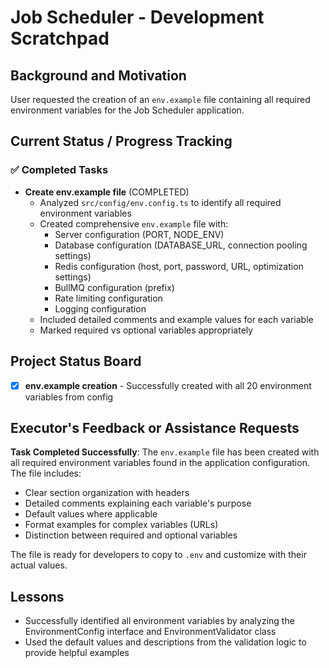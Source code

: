 # Job Scheduler - Development Scratchpad

## Background and Motivation
User requested the creation of an `env.example` file containing all required environment variables for the Job Scheduler application.

## Current Status / Progress Tracking

### ✅ Completed Tasks
- **Create env.example file** (COMPLETED)
  - Analyzed `src/config/env.config.ts` to identify all required environment variables
  - Created comprehensive `env.example` file with:
    - Server configuration (PORT, NODE_ENV)
    - Database configuration (DATABASE_URL, connection pooling settings)
    - Redis configuration (host, port, password, URL, optimization settings)
    - BullMQ configuration (prefix)
    - Rate limiting configuration
    - Logging configuration
  - Included detailed comments and example values for each variable
  - Marked required vs optional variables appropriately

## Project Status Board
- [x] **env.example creation** - Successfully created with all 20 environment variables from config

## Executor's Feedback or Assistance Requests
**Task Completed Successfully**: The `env.example` file has been created with all required environment variables found in the application configuration. The file includes:

- Clear section organization with headers
- Detailed comments explaining each variable's purpose
- Default values where applicable
- Format examples for complex variables (URLs)
- Distinction between required and optional variables

The file is ready for developers to copy to `.env` and customize with their actual values.

## Lessons
- Successfully identified all environment variables by analyzing the EnvironmentConfig interface and EnvironmentValidator class
- Used the default values and descriptions from the validation logic to provide helpful examples 